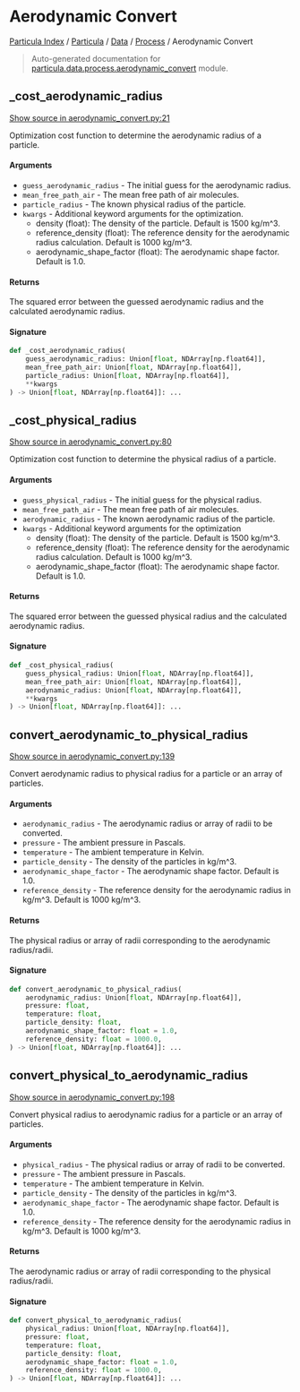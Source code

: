 # Aerodynamic Convert

[Particula Index](../../../README.md#particula-index) / [Particula](../../index.md#particula) / [Data](../index.md#data) / [Process](./index.md#process) / Aerodynamic Convert

> Auto-generated documentation for [particula.data.process.aerodynamic_convert](https://github.com/Gorkowski/particula/blob/main/particula/data/process/aerodynamic_convert.py) module.

## _cost_aerodynamic_radius

[Show source in aerodynamic_convert.py:21](https://github.com/Gorkowski/particula/blob/main/particula/data/process/aerodynamic_convert.py#L21)

Optimization cost function to determine the aerodynamic radius of a
particle.

#### Arguments

- `guess_aerodynamic_radius` - The initial guess for the aerodynamic radius.
- `mean_free_path_air` - The mean free path of air molecules.
- `particle_radius` - The known physical radius of the particle.
- `kwargs` - Additional keyword arguments for the optimization.
    - density (float): The density of the particle. Default is
        1500 kg/m^3.
    - reference_density (float): The reference density for the
        aerodynamic radius calculation. Default is 1000 kg/m^3.
    - aerodynamic_shape_factor (float): The aerodynamic shape factor.
        Default is 1.0.

#### Returns

The squared error between the guessed aerodynamic radius and
    the calculated aerodynamic radius.

#### Signature

```python
def _cost_aerodynamic_radius(
    guess_aerodynamic_radius: Union[float, NDArray[np.float64]],
    mean_free_path_air: Union[float, NDArray[np.float64]],
    particle_radius: Union[float, NDArray[np.float64]],
    **kwargs
) -> Union[float, NDArray[np.float64]]: ...
```



## _cost_physical_radius

[Show source in aerodynamic_convert.py:80](https://github.com/Gorkowski/particula/blob/main/particula/data/process/aerodynamic_convert.py#L80)

Optimization cost function to determine the physical radius of a particle.

#### Arguments

- `guess_physical_radius` - The initial guess for the physical radius.
- `mean_free_path_air` - The mean free path of air molecules.
- `aerodynamic_radius` - The known aerodynamic radius of the particle.
- `kwargs` - Additional keyword arguments for the optimization
    - density (float): The density of the particle. Default is
        1500 kg/m^3.
    - reference_density (float): The reference density for the
        aerodynamic radius calculation. Default is 1000 kg/m^3.
    - aerodynamic_shape_factor (float): The aerodynamic shape factor.
        Default is 1.0.

#### Returns

The squared error between the guessed physical radius and the
calculated aerodynamic radius.

#### Signature

```python
def _cost_physical_radius(
    guess_physical_radius: Union[float, NDArray[np.float64]],
    mean_free_path_air: Union[float, NDArray[np.float64]],
    aerodynamic_radius: Union[float, NDArray[np.float64]],
    **kwargs
) -> Union[float, NDArray[np.float64]]: ...
```



## convert_aerodynamic_to_physical_radius

[Show source in aerodynamic_convert.py:139](https://github.com/Gorkowski/particula/blob/main/particula/data/process/aerodynamic_convert.py#L139)

Convert aerodynamic radius to physical radius for a particle or an array
of particles.

#### Arguments

- `aerodynamic_radius` - The aerodynamic radius or array of radii to be
    converted.
- `pressure` - The ambient pressure in Pascals.
- `temperature` - The ambient temperature in Kelvin.
- `particle_density` - The density of the particles in kg/m^3.
- `aerodynamic_shape_factor` - The aerodynamic shape factor. Default is 1.0.
- `reference_density` - The reference density for the aerodynamic radius
    in kg/m^3. Default is 1000 kg/m^3.

#### Returns

The physical radius or array of radii corresponding to the aerodynamic
radius/radii.

#### Signature

```python
def convert_aerodynamic_to_physical_radius(
    aerodynamic_radius: Union[float, NDArray[np.float64]],
    pressure: float,
    temperature: float,
    particle_density: float,
    aerodynamic_shape_factor: float = 1.0,
    reference_density: float = 1000.0,
) -> Union[float, NDArray[np.float64]]: ...
```



## convert_physical_to_aerodynamic_radius

[Show source in aerodynamic_convert.py:198](https://github.com/Gorkowski/particula/blob/main/particula/data/process/aerodynamic_convert.py#L198)

Convert physical radius to aerodynamic radius for a particle or an array
of particles.

#### Arguments

- `physical_radius` - The physical radius or array of radii to be converted.
- `pressure` - The ambient pressure in Pascals.
- `temperature` - The ambient temperature in Kelvin.
- `particle_density` - The density of the particles in kg/m^3.
- `aerodynamic_shape_factor` - The aerodynamic shape factor. Default is 1.0.
- `reference_density` - The reference density for the aerodynamic radius
    in kg/m^3. Default is 1000 kg/m^3.

#### Returns

The aerodynamic radius or array of radii corresponding to the physical
radius/radii.

#### Signature

```python
def convert_physical_to_aerodynamic_radius(
    physical_radius: Union[float, NDArray[np.float64]],
    pressure: float,
    temperature: float,
    particle_density: float,
    aerodynamic_shape_factor: float = 1.0,
    reference_density: float = 1000.0,
) -> Union[float, NDArray[np.float64]]: ...
```
